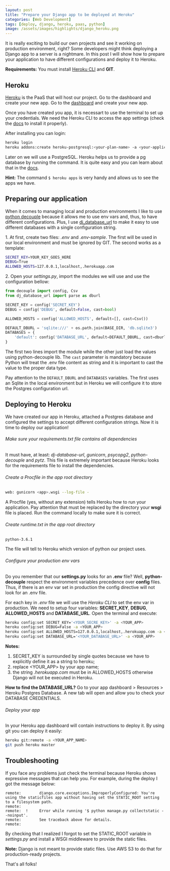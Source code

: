 ```yaml
---
layout: post
title: "Prepare your Django app to be deployed at Heroku"
categories: [Web Development]
tags: [deploy, django, heroku, paas, python]
image: /assets/images/highlights/django_heroku.png
---
```


It is really exciting to build our own projects and see it working on production environment, right? Some developers might think deploying a Django app to a server is a nightmare. In this post I will show how to prepare your application to have different configurations and deploy it to Heroku.

**Requirements:** You must install [Heroku CLI](https://devcenter.heroku.com/articles/heroku-cli) and **GIT**.

## Heroku
[Heroku](http://www.heroku.com) is the PaaS that will host our project. Go to the dashboard and create your new app. Go to the [dashboard](https://dashboard.heroku.com/apps) and create your new app.

Once you have created you app, it is necessart to use the terminal to set up your credentials. We need the Heroku CLI to access the app settings (check the [docs](https://devcenter.heroku.com/articles/heroku-cli) to install it properly).

After installing you can login:

```bash
heroku login
heroku addons:create heroku-postgresql:<your-plan-name> -a <your-application-name>
```

Later on we will use a PostgreSQL. Heroku helps us to provide a pg database by running the command. It is quite easy and you can learn about that in the [docs](https://devcenter.heroku.com/articles/heroku-postgresql#provisioning-heroku-postgres).

**Hint:** The command `$ heroku apps` is very handy and allows us to see the apps we have.

## Preparing our application
When it comes to managing local and production environments I like to use [python decouple](https://github.com/henriquebastos/python-decouple) because it allows me to use env vars and, thus, to have different configurations. Plus, I use [dj_database_url](https://github.com/kennethreitz/dj-database-url) to make it easy to use different databases with a single configuration string.

1\. At first, create two files: *.env* and *.env-sample*. The first will be used in our local environment and must be ignored by GIT. The second works as a template:

```bash
SECRET_KEY=YOUR_KEY_GOES_HERE
DEBUG=True
ALLOWED_HOSTS=127.0.0.1,localhost,.herokuapp.com
```

2\. Open your *settings.py*, import the modules we will use and use the configuration bellow:

```python
from decouple import config, Csv
from dj_database_url import parse as dburl

SECRET_KEY = config('SECRET_KEY')
DEBUG = config('DEBUG', default=False, cast=bool)

ALLOWED_HOSTS = config('ALLOWED_HOSTS', default=[], cast=Csv())

DEFAULT_DBURL = 'sqlite:///' + os.path.join(BASE_DIR, 'db.sqlite3')
DATABASES = {
    'default': config('DATABASE_URL', default=DEFAULT_DBURL, cast=dburl)
}
```

The first two lines import the module while the other just load the values using python-decouple lib. The `cast` parameter is mandatory because Python will treat the .env file content as string and it is important to cast the value to the proper data type.

Pay attention to the `DEFAULT_DBURL` and `DATABASES` variables. The first uses an Sqlite in the local environment but in Heroku we will configure it to store the Postgres configuration url.


## Deploying to Heroku

We have created our app in Heroku, attached a Postgres database and configured the settings to accept different configuration strings. Now it is time to deploy our application!

###### Make sure your requirements.txt file contains all dependencies

It must have, at least: *dj-database-url*, *gunicorn*, *psycopg2*, *python-decouple* and *pytz*. This file is extremely important because Heroku looks for the requirements file to install the dependencies.

###### Create a Procfile in the app root directory

```bash
web: gunicorn <app>.wsgi --log-file -
```

A Procfile (yes, without any extension) tells Heroku how to run your application. Pay attention that **<app>** must be replaced by the directory your **wsgi** file is placed. Run the command locally to make sure it is correct.

###### Create runtime.txt in the app root directory

```
python-3.6.1
```

The file will tell to Heroku which version of python our project uses.

###### Configure your production env vars

Do you remember that our **settings.py** looks for an **.env** file? Well, **python-decouple** respect the environment variables precedence over **config** files. Thus, if there is an env var set in production the config directive will not look for an .env file.

For each key in *.env* file we will use the *Heroku CLI* to set the env var in production. We need to setup four variables: **SECRET_KEY**, **DEBUG**, **ALLOWED_HOSTS** and **DATABASE_URL**. Open the terminal and execute:

```bash
heroku config:set SECRET_KEY='<YOUR_SECRE_KEY>' -a <YOUR_APP>
heroku config:set DEBUG=False -a <YOUR_APP>
heroku config:set ALLOWED_HOSTS=127.0.0.1,localhost,.herokuapp.com -a <YOUR_APP>
heroku config:set DATABASE_URL='<YOUR_DATABASE_URL>' -a <YOUR_APP>
```

**Notes:**
1. SECRET_KEY is surrounded by single quotes because we have to explicitly define it as a string to heroku;
1. replace <YOUR_APP> by your app name;
1. the string *.herokuapp.com* must be in ALLOWED_HOSTS otherwise Django will not be executed in Heroku.


**How to find the DATABASE_URL?** Go to your app dashboard > Resources > Heroku Postgres Database. A new tab will open and allow you to check your DATABASE CREDENTIALS.

###### Deploy your app

In your Heroku app dashboard will contain instructions to deploy it. By using git you can deploy it easily:

```bash
heroku git:remote -a <YOUR_APP_NAME>
git push heroku master
```

## Troubleshooting
If you face any problems just check the terminal because Heroku shows expressive messages that can help you. For example, during the deploy I got the message below:

```
remote:        django.core.exceptions.ImproperlyConfigured: You're using the staticfiles app without having set the STATIC_ROOT setting to a filesystem path.
remote:
remote:  !     Error while running '$ python manage.py collectstatic --noinput'.
remote:        See traceback above for details.
remote:
```

By checking that I realized I forgot to set the STATIC_ROOT variable in *settings.py* and install a WSGI middleware to provide the static files.

**Note:** Django is not meant to provide static files. Use AWS S3 to do that for production-ready projects.

That's all folks!

